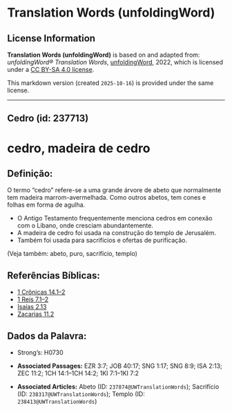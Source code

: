 # Translation Words (unfoldingWord)

## License Information

**Translation Words (unfoldingWord)** is based on and adapted from: _unfoldingWord® Translation Words_, [unfoldingWord](https://unfoldingword.org/utw), 2022, which is licensed under a [CC BY-SA 4.0 license](https://creativecommons.org/licenses/by-sa/4.0/legalcode.en).

This markdown version (created `2025-10-16`) is provided under the same license.



--------------------------------

## Cedro (id: 237713)

cedro, madeira de cedro
=======================

Definição:
----------

O termo “cedro” refere\-se a uma grande árvore de abeto que normalmente tem madeira marrom\-avermelhada. Como outros abetos, tem cones e folhas em forma de agulha.

* O Antigo Testamento frequentemente menciona cedros em conexão com o Líbano, onde cresciam abundantemente.
* A madeira de cedro foi usada na construção do templo de Jerusalém.
* Também foi usada para sacrifícios e ofertas de purificação.

(Veja também: abeto, puro, sacrifício, templo)

Referências Bíblicas:
---------------------

* [1 Crônicas 14\.1–2](https://ref.ly/1Chr14:1-1Chr14:2)
* [1 Reis 7\.1–2](https://ref.ly/1Kgs7:1-1Kgs7:2)
* [Isaías 2\.13](https://ref.ly/Isa2:13)
* [Zacarias 11\.2](https://ref.ly/Zech11:2)

Dados da Palavra:
-----------------

* Strong’s: H0730

* **Associated Passages:** EZR 3:7; JOB 40:17; SNG 1:17; SNG 8:9; ISA 2:13; ZEC 11:2; 1CH 14:1–1CH 14:2; 1KI 7:1–1KI 7:2
* **Associated Articles:** Abeto (ID: `237874@UWTranslationWords`); Sacrifício (ID: `238317@UWTranslationWords`); Templo (ID: `238413@UWTranslationWords`)

